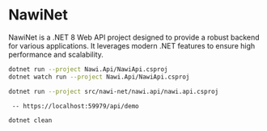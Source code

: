 # NawiNet

NawiNet is a .NET 8 Web API project designed to provide a robust backend for various applications. It leverages modern .NET features to ensure high performance and scalability.

```bash
dotnet run --project Nawi.Api/NawiApi.csproj
dotnet watch run --project Nawi.Api/NawiApi.csproj   

dotnet run --project src/nawi-net/nawi.api/nawi.api.csproj 

 -- https://localhost:59979/api/demo

dotnet clean
```





